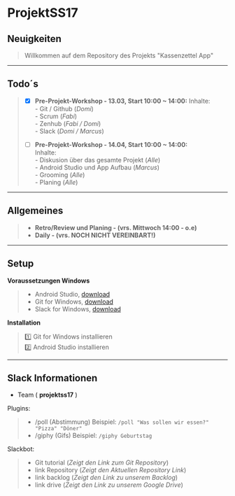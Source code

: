 # ProjektSS17

## Neuigkeiten
>
>  Willkommen auf dem Repository des Projekts "Kassenzettel App"
>
>
***

## Todo´s

> - [x] **Pre-Projekt-Workshop - 13.03, Start 10:00 ~ 14:00:**
>       Inhalte:  
>       - Git / Github (_Domi_)  
>       - Scrum (_Fabi_)  
>       - Zenhub (_Fabi / Domi_)  
>       - Slack (_Domi / Marcus_)
>
> - [ ] **Pre-Projekt-Workshop - 14.04, Start 10:00 ~ 14:00:**  
>       Inhalte:  
>       - Diskusion über das gesamte Projekt (_Alle_)  
>       - Android Studio und App Aufbau (_Marcus_)  
>       - Grooming (_Alle_)  
>       - Planing (_Alle_)  
>
***

## Allgemeines

> - **Retro/Review und Planing - (vrs. Mittwoch 14:00 - o.e)**  
> - **Daily - (vrs. NOCH NICHT VEREINBART!)**
>
***

## Setup

**Voraussetzungen Windows**  
> - Android Studio, [download](https://developer.android.com/studio/index.html)  
> - Git for Windows, [download](https://git-scm.com/download/win)
> - Slack for Windows, [download](https://slack.com/downloads/windows)

**Installation**
> :one: Git for Windows installieren  
> :two: Android Studio installieren  
>
***

## Slack Informationen  
- Team ( **projektss17** )

Plugins:  
> - /poll (Abstimmung) Beispiel: `/poll "Was sollen wir essen?" "Pizza" "Döner"` 
> - /giphy (Gifs) Beispiel: `/giphy Geburtstag`  

Slackbot:
> - Git tutorial (_Zeigt den Link zum Git Repository_) 
> - link Repository (_Zeigt den Aktuellen Repository Link_)  
> - link backlog (_Zeigt den Link zu unserem Backlog_)  
> - link drive (_Zeigt den Link zu unserem Google Drive_)

